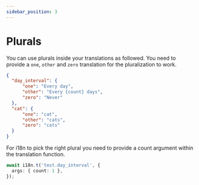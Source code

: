 ```yaml
---
sidebar_position: 3
---
```


# Plurals
You can use plurals inside your translations as followed. You need to provide a `one`, `other` and `zero` translation for the pluralization to work.

```json title="src/i18n/en/test.json"
{
  "day_interval": {
      "one": "Every day",
      "other": "Every {count} days",
      "zero": "Never"
  },
  "cat": {
      "one": "cat",
      "other": "cats",
      "zero": "cats"
  }
}
```

For i18n to pick the right plural you need to provide a count argument within the translation function.

```typescript title="src/app.controller.ts"
await i18n.t('test.day_interval', {
  args: { count: 1 },
});
```